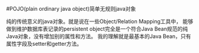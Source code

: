 #POJO(plain ordinary java object)简单无规则java对象

纯的传统意义的java对象。就是说在一些Object/Relation Mapping工具中，
能够做到维护数据库表记录的persistent object完全是一个符合Java Bean规范的纯Java对象，没有增加别的属性和方法。
我的理解就是最基本的Java Bean，只有属性字段及setter和getter方法。

